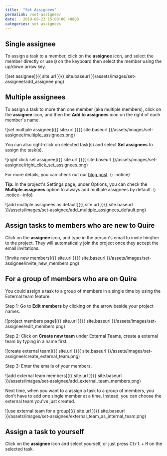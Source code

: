 ```yaml
---
title:  "Set Assignees"
permalink: /set-assignee/
date:   2019-08-23 15:00:00 +0800
categories: set assignees
---
```

## Single assignee

To assign a task to a member, click on the **assignee** icon, and select the member directly or use <kbd>@</kbd> on the keyboard then select the member using the up/down arrow key.

![set assignee]({{ site.url }}{{ site.baseurl }}/assets/images/set-assignee/add_assignee.png)


## Multiple assignees
To assign a task to more than one member (aka multiple members), click on the **assignee** icon, and then the **Add to assignees** icon on the right of each member's name.

![set multiple assignee]({{ site.url }}{{ site.baseurl }}/assets/images/set-assignee/multiple_assignees.png)

You can also right-click on selected task(s) and select **Set assignees** to assign the task(s).

![right click set assignee]({{ site.url }}{{ site.baseurl }}/assets/images/set-assignee/right_click_set_assignees.png)


For more details, you can check out our [blog post](https://quire.io/blog/p/Time-to-break-the-myth-of-Multiple-Assignees-in-Task-Management.html).
{: .notice}


**Tip:** In the project's Settings page, under Options, you can check the **Multiple assignees** option to always add multiple assignees by default.
{: .notice--info}

![add multiple assignees as default]({{ site.url }}{{ site.baseurl }}/assets/images/set-assignee/add_multiple_assignees_default.png)

## Assign tasks to members who are new to Quire

Click on the **assignee** icon, and type in the person's email to invite him/her to the project. They will automatically join the project once they accept the email invitations. 

![invite new members]({{ site.url }}{{ site.baseurl }}/assets/images/set-assignee/invite_new_members.png)


## For a group of members who are on Quire

You could assign a task to a group of members in a single time by using the External team feature.

Step 1: Go to **Edit members** by clicking on the arrow beside your project names. 

![project members page]({{ site.url }}{{ site.baseurl }}/assets/images/set-assignee/edit_members.png)

Step 2: Click on **Create new team** under External Teams, create a external team by typing in a name first.

![create external team]({{ site.url }}{{ site.baseurl }}/assets/images/set-assignee/create_external_team.png)

Step 3: Enter the emails of your members.

![add external team members]({{ site.url }}{{ site.baseurl }}/assets/images/set-assignee/add_external_team_members.png)

Next time, when you want to a assign a task to a group of members, you don't have to add one single member at a time. Instead, you can choose the external team you've just created. 

![use external team for a group]({{ site.url }}{{ site.baseurl }}/assets/images/set-assignee/external_team_as_internal_team.png)

## Assign a task to yourself

Click on the **assignee** icon and select yourself, or just press <kbd>Ctrl</kbd> + <kbd>M</kbd> on the selected task.

